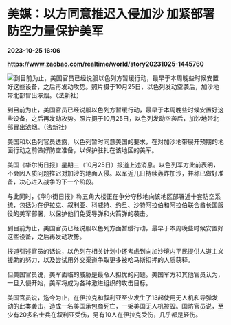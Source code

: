 # 美媒：以方同意推迟入侵加沙 加紧部署防空力量保护美军

**2023-10-25 16:06**

**https://www.zaobao.com/realtime/world/story20231025-1445760**

![到目前为止，美国官员已经说服以色列方暂缓行动，最早于本周晚些时候安置好这些设备，之后再发动攻势。照片摄于10月25日，以色列发动空袭后，加沙地带北部冒出浓烟。（法新社）](https://static.zaobao.com/s3fs-public/styles/article_large_full/public/articles/2023/10/26/ISRAEL-PALESTINIAN-CONFLICT-154633_0.jpg?itok=G6SfAZSl "到目前为止，美国官员已经说服以色列方暂缓行动，最早于本周晚些时候安置好这些设备，之后再发动攻势。照片摄于10月25日，以色列发动空袭后，加沙地带北部冒出浓烟。（法新社）")

到目前为止，美国官员已经说服以色列方暂缓行动，最早于本周晚些时候安置好这些设备，之后再发动攻势。照片摄于10月25日，以色列发动空袭后，加沙地带北部冒出浓烟。（法新社）

美国和以色列官员透露，以色列暂时同意美国的要求，在对加沙地带展开预期的地面行动之前做好防空准备，以保护驻扎在该地区的美军。

美国《华尔街日报》星期三（10月25日）报道上述消息。以色列军方此前表明，不会因人质问题推迟对加沙的地面入侵。以军近几日持续轰炸加沙，并称已做好准备，决心进入战争的下一个阶段。

与此同时，《华尔街日报》称五角大楼正在争分夺秒地向该地区部署近十套防空系统，包括为在伊拉克、叙利亚、科威特、约旦、沙特阿拉伯和阿拉伯联合酋长国服役的美军部署，以保护他们免受导弹和火箭弹的袭击。

到目前为止，美国官员已经说服以色列方面暂缓行动，最早于本周晚些时候安置好这些设备，之后再发动攻势。

报道引述官员的话说，以色列在相关计划中还考虑到向加沙境内平民提供人道主义援助的努力，以及尝试用外交渠道争取更多被哈马斯扣押的人质获释。

但美国官员说，美军面临的威胁是最令人担忧的问题。美国军方和其他官员认为，一旦入侵开始，美军将成为各种激进组织的攻击目标。

美国官员说，迄今为止，在伊拉克和叙利亚至少发生了13起使用无人机和导弹发动的此类袭击，造成一名美国承包商死亡，一架美国无人机被毁。国防官员说，至少有20多名士兵在叙利亚受伤，另有10人在伊拉克受伤，几乎都是轻伤。